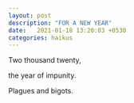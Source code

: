 ```yaml
---
layout: post
description: "FOR A NEW YEAR"
date:   2021-01-18 13:20:03 +0530
categories: haikus
---
```

Two thousand twenty,

the year of impunity.

Plagues and bigots.

